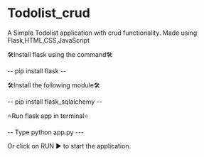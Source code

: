 # Todolist_crud
A Simple Todolist application with crud functionality. Made using Flask,HTML,CSS,JavaScript

🛠Install flask using the command🛠

-- pip install flask --

🛠Install the following module🛠

-- pip install flask_sqlalchemy --


⭐Run flask app in terminal⭐

-- Type python app.py ---

Or click on RUN ▶️ to start the application.
